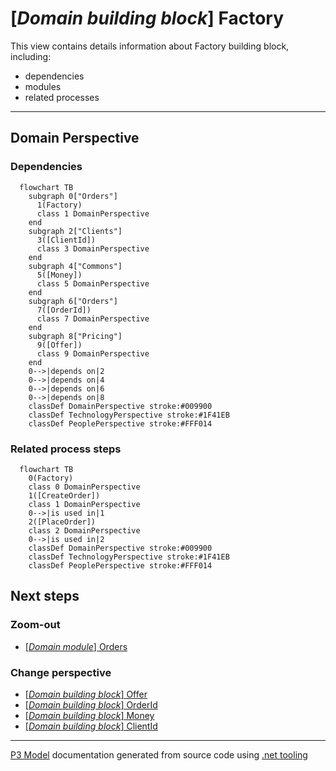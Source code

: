 ﻿
# [*Domain building block*] Factory

This view contains details information about Factory building block, including:
- dependencies
- modules
- related processes  

---



## Domain Perspective


### Dependencies

```mermaid
  flowchart TB
    subgraph 0["Orders"]
      1(Factory)
      class 1 DomainPerspective
    end
    subgraph 2["Clients"]
      3([ClientId])
      class 3 DomainPerspective
    end
    subgraph 4["Commons"]
      5([Money])
      class 5 DomainPerspective
    end
    subgraph 6["Orders"]
      7([OrderId])
      class 7 DomainPerspective
    end
    subgraph 8["Pricing"]
      9([Offer])
      class 9 DomainPerspective
    end
    0-->|depends on|2
    0-->|depends on|4
    0-->|depends on|6
    0-->|depends on|8
    classDef DomainPerspective stroke:#009900
    classDef TechnologyPerspective stroke:#1F41EB
    classDef PeoplePerspective stroke:#FFF014
```

### Related process steps

```mermaid
  flowchart TB
    0(Factory)
    class 0 DomainPerspective
    1([CreateOrder])
    class 1 DomainPerspective
    0-->|is used in|1
    2([PlaceOrder])
    class 2 DomainPerspective
    0-->|is used in|2
    classDef DomainPerspective stroke:#009900
    classDef TechnologyPerspective stroke:#1F41EB
    classDef PeoplePerspective stroke:#FFF014
```

## Next steps


### Zoom-out

- [[*Domain module*] Orders](../../../Modules/Sales/Orders/Orders.md)

### Change perspective

- [[*Domain building block*] Offer](../Pricing/Offer.md)
- [[*Domain building block*] OrderId](OrderId.md)
- [[*Domain building block*] Money](../Commons/Money.md)
- [[*Domain building block*] ClientId](../Clients/ClientId.md)

---

[P3 Model](https://github.com/P3-model/P3-model) documentation generated from source code using [.net tooling](https://github.com/P3-model/P3-model-dotnet)